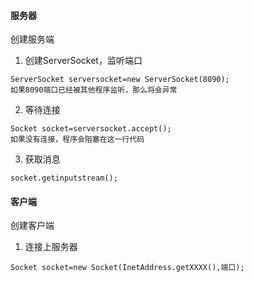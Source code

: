 #### 服务器
创建服务端
1. 创建ServerSocket，监听端口
```
ServerSocket serversocket=new ServerSocket(8090);
如果8090端口已经被其他程序监听，那么将会异常
```
2. 等待连接
```
Socket socket=serversocket.accept();
如果没有连接，程序会阻塞在这一行代码
```
3. 获取消息
```
socket.getinputstream();
```
#### 客户端
创建客户端
1. 连接上服务器
```
Socket socket=new Socket(InetAddress.getXXXX(),端口);
```